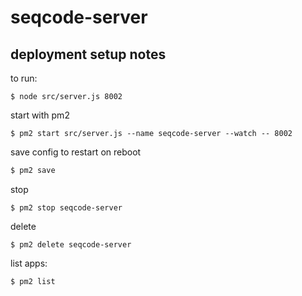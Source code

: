 # seqcode-server

## deployment setup notes

to run:

```
$ node src/server.js 8002
```

start with pm2

```
$ pm2 start src/server.js --name seqcode-server --watch -- 8002
```

save config to restart on reboot

```bash
$ pm2 save
```

stop

```
$ pm2 stop seqcode-server
```

delete 

```
$ pm2 delete seqcode-server
```

list apps:

```
$ pm2 list
```
